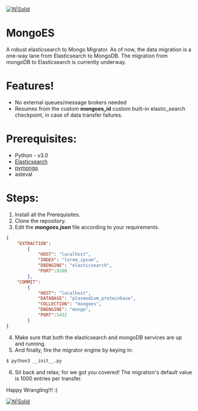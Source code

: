 [![N|Solid](https://github.com/datawrangl3r/mongoes/blob/master/mongoes/mongoes.png)](https://github.com/datawrangl3r/mongoes)
# MongoES
A robust elasticsearch to Mongo Migrator. As of now, the data migration is a one-way lane from Elasticsearch to MongoDB. The migration from mongoDB to Elasticsearch is currently underway.

# Features!
  - No external queues/message brokers needed
  - Resumes from the custom **mongoes_id** custom built-in elastic_search checkpoint, in case of data transfer failures.

# Prerequisites:
  - Python - v3.0
  - [Elasticsearch](https://elasticsearch-py.readthedocs.io/en/master/)
  - [pymongo](https://api.mongodb.com/python/current/)
  - asteval

# Steps:
1) Install all the Prerequisites.
2) Clone the repository.
3) Edit the ***mongoes.json*** file according to your requirements.
```json
{
	"EXTRACTION":
		{
			"HOST": "localhost",
			"INDEX": "lorem_ipsum",
			"DBENGINE": "elasticsearch",
			"PORT":9200
		},
	"COMMIT":
		{
			"HOST": "localhost",
			"DATABASE": "plasmodium_proteinbase",
			"COLLECTION": "mongoes",
			"DBENGINE": "mongo",
			"PORT":5432
		}
}
```
4) Make sure that both the elasticsearch and mongoDB services are up and running.
5) And finally, fire the migrator engine by keying in:
```sh
$ python3 __init__.py
```
6) Sit back and relax; for we got you covered! The migration's default value is 1000 entries per transfer.

Happy Wrangling!!! :)

[![N|Solid](http://3.bp.blogspot.com/-UT3SH3wDuYE/WULNcoEkC4I/AAAAAAAAHcc/KaGogqAIvuwPu9UP06jiEl2U39Wj7VX2ACK4BGAYYCw/w800/Logomakr_7nINLC.png)](http://www.datawrangler.in/)
